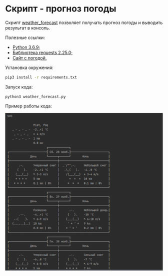 # Скрипт - прогноз погоды

Скрипт [weather_forecast](https://github.com/ArtsAnton/devman_hw/blob/main/api/les_1/weather_forecast.py) позволяет получать прогноз погоды и выводить результат в консоль.

Полезные ссылки:
* [Python 3.6.9;](https://www.python.org/downloads/)
* [Библиотека requests 2.25.0;](https://requests.readthedocs.io/en/master/)
* [Сайт с погодой.](https://wttr.in/)

Установка окружения:
```bash
pip3 install -r requirements.txt
```

Запуск кода:
```python3
python3 weather_forecast.py
``` 
Пример работы кода:

![weather forecast](https://github.com/ArtsAnton/devman_hw/blob/main/api/les_1/img/weather_forecast.png)

